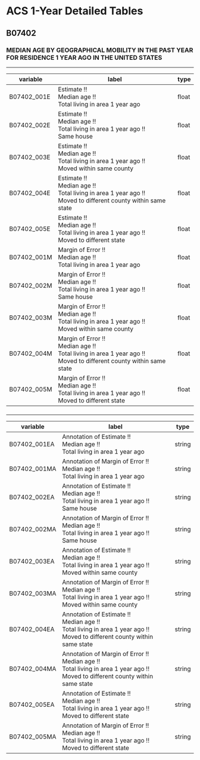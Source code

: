 # ACS 1-Year Detailed Tables

## B07402

### MEDIAN AGE BY GEOGRAPHICAL MOBILITY IN THE PAST YEAR FOR RESIDENCE 1 YEAR AGO IN THE UNITED STATES

___

| variable | label | type |
| ----- | ----- | ----- |
| B07402_001E | Estimate !!<br>Median age !!<br>Total living in area 1 year ago | float |
| B07402_002E | Estimate !!<br>Median age !!<br>Total living in area 1 year ago !!<br>Same house | float |
| B07402_003E | Estimate !!<br>Median age !!<br>Total living in area 1 year ago !!<br>Moved within same county | float |
| B07402_004E | Estimate !!<br>Median age !!<br>Total living in area 1 year ago !!<br>Moved to different county within same state | float |
| B07402_005E | Estimate !!<br>Median age !!<br>Total living in area 1 year ago !!<br>Moved to different state | float |
| B07402_001M | Margin of Error !!<br>Median age !!<br>Total living in area 1 year ago | float |
| B07402_002M | Margin of Error !!<br>Median age !!<br>Total living in area 1 year ago !!<br>Same house | float |
| B07402_003M | Margin of Error !!<br>Median age !!<br>Total living in area 1 year ago !!<br>Moved within same county | float |
| B07402_004M | Margin of Error !!<br>Median age !!<br>Total living in area 1 year ago !!<br>Moved to different county within same state | float |
| B07402_005M | Margin of Error !!<br>Median age !!<br>Total living in area 1 year ago !!<br>Moved to different state | float |
### 

___

| variable | label | type |
| ----- | ----- | ----- |
| B07402_001EA | Annotation of Estimate !!<br>Median age !!<br>Total living in area 1 year ago | string |
| B07402_001MA | Annotation of Margin of Error !!<br>Median age !!<br>Total living in area 1 year ago | string |
| B07402_002EA | Annotation of Estimate !!<br>Median age !!<br>Total living in area 1 year ago !!<br>Same house | string |
| B07402_002MA | Annotation of Margin of Error !!<br>Median age !!<br>Total living in area 1 year ago !!<br>Same house | string |
| B07402_003EA | Annotation of Estimate !!<br>Median age !!<br>Total living in area 1 year ago !!<br>Moved within same county | string |
| B07402_003MA | Annotation of Margin of Error !!<br>Median age !!<br>Total living in area 1 year ago !!<br>Moved within same county | string |
| B07402_004EA | Annotation of Estimate !!<br>Median age !!<br>Total living in area 1 year ago !!<br>Moved to different county within same state | string |
| B07402_004MA | Annotation of Margin of Error !!<br>Median age !!<br>Total living in area 1 year ago !!<br>Moved to different county within same state | string |
| B07402_005EA | Annotation of Estimate !!<br>Median age !!<br>Total living in area 1 year ago !!<br>Moved to different state | string |
| B07402_005MA | Annotation of Margin of Error !!<br>Median age !!<br>Total living in area 1 year ago !!<br>Moved to different state | string |

